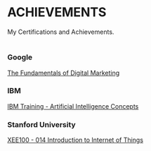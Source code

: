 # ACHIEVEMENTS
 My Certifications and Achievements.
#
### Google
 [The Fundamentals of Digital Marketing](https://github.com/Amey-Thakur/ACHIEVEMENTS/blob/main/Google/Google%20The%20Fundamentals%20of%20Digital%20Marketing.pdf)
 
### IBM
 [IBM Training - Artificial Intelligence Concepts](https://github.com/Amey-Thakur/ACHIEVEMENTS/blob/main/IBM/Artificial%20Intelligence%20Concepts%20by%20IBM.pdf)

### Stanford University
 [XEE100 - 014 Introduction to Internet of Things](https://github.com/Amey-Thakur/ACHIEVEMENTS/blob/main/Stanford%20University/IOT%20Course%20Record%20of%20Completion%20by%20Standford%20University.pdf)
